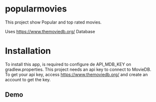 # popularmovies

This project show Popular and top rated movies.

Uses https://www.themoviedb.org/ Database

# Installation

To install this app, is required to configure de API_MDB_KEY on gradlew.properties.
This project needs an api key to connect to MovieDB. To get your api key, access https://www.themoviedb.org/ and create an account to get the key.

## Demo

